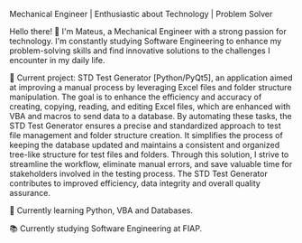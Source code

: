 Mechanical Engineer | Enthusiastic about Technology | Problem Solver

Hello there! 👋 I'm Mateus, a Mechanical Engineer with a strong passion for technology. I'm constantly studying Software Engineering to enhance my problem-solving skills and find innovative solutions to the challenges I encounter in my daily life.

🔭 Current project: STD Test Generator [Python/PyQt5], an application aimed at improving a manual process by leveraging Excel files and folder structure manipulation. The goal is to enhance the efficiency and accuracy of creating, copying, reading, and editing Excel files, which are enhanced with VBA and macros to send data to a database. By automating these tasks, the STD Test Generator ensures a precise and standardized approach to test file management and folder structure creation. It simplifies the process of keeping the database updated and maintains a consistent and organized tree-like structure for test files and folders. Through this solution, I strive to streamline the workflow, eliminate manual errors, and save valuable time for stakeholders involved in the testing process. The STD Test Generator contributes to improved efficiency, data integrity and overall quality assurance.

🌱 Currently learning Python, VBA and Databases.

📚 Currently studying Software Engineering at FIAP.

